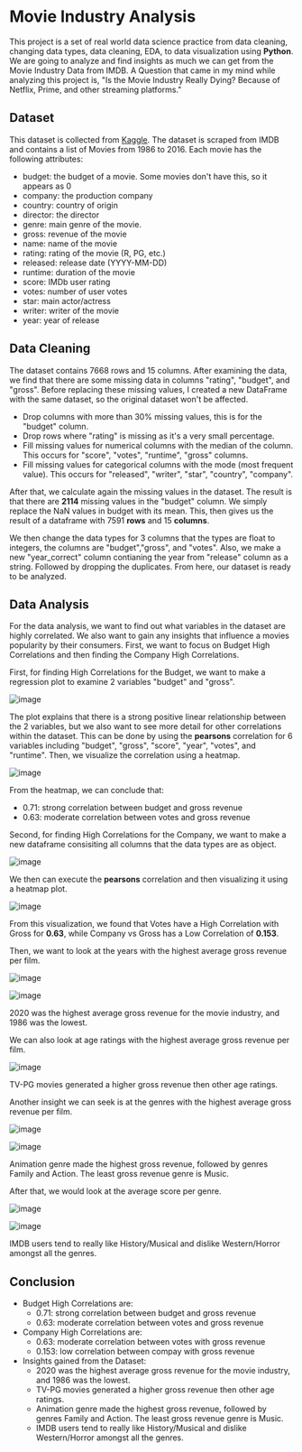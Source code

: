 # Movie Industry Analysis
This project is a set of real world data science practice from data cleaning, changing data types, data cleaning, EDA, to data visualization using **Python**. We are going to analyze and find insights as much we can get from the Movie Industry Data from IMDB. A Question that came in my mind while analyzing this project is, "Is the Movie Industry Really Dying? Because of Netflix, Prime, and other streaming platforms."

## Dataset
This dataset is collected from [Kaggle](https://www.kaggle.com/datasets/danielgrijalvas/movies). The dataset is scraped from IMDB and contains a list of Movies from 1986 to 2016. Each movie has the following attributes:
  - budget: the budget of a movie. Some movies don't have this, so it appears as 0
  - company: the production company
  - country: country of origin
  - director: the director
  - genre: main genre of the movie.
  - gross: revenue of the movie
  - name: name of the movie
  - rating: rating of the movie (R, PG, etc.)
  - released: release date (YYYY-MM-DD)
  - runtime: duration of the movie
  - score: IMDb user rating
  - votes: number of user votes
  - star: main actor/actress
  - writer: writer of the movie
  - year: year of release

## Data Cleaning
The dataset contains 7668 rows and 15 columns. After examining the data, we find that there are some missing data in columns "rating", "budget", and "gross". Before replacing these missing values, I created a new DataFrame with the same dataset, so the original dataset won't be affected. 
  - Drop columns with more than 30% missing values, this is for the "budget" column.
  - Drop rows where "rating" is missing as it's a very small percentage.
  - Fill missing values for numerical columns with the median of the column. This occurs for "score", "votes", "runtime", "gross" columns.
  - Fill missing values for categorical columns with the mode (most frequent value). This occurs for "released", "writer", "star", "country", "company".

After that, we calculate again the missing values in the dataset. The result is that there are **2114** missing values in the "budget" column. We simply replace the NaN values in budget with its mean. This, then gives us the result of a dataframe with 7591 **rows** and 15 **columns**.

We then change the data types for 3 columns that the types are float to integers, the columns are "budget","gross", and "votes". Also, we make a new "year_correct" column contianing the year from "release" column as a string. Followed by dropping the duplicates. From here, our dataset is ready to be analyzed.

## Data Analysis
For the data analysis, we want to find out what variables in the dataset are highly correlated. We also want to gain any insights that influence a movies popularity by their consumers. First, we want to focus on Budget High Correlations and then finding the Company High Correlations.

First, for finding High Correlations for the Budget, we want to make a regression plot to examine 2 variables "budget" and "gross". 

![image](https://github.com/CountingCrows/Movie_Industry_Analysis_Project/assets/85608120/acf4b525-c0c3-40d1-aa21-2844e87ff742)

The plot explains that there is a strong positive linear relationship between the 2 variables, but we also want to see more detail for other correlations within the dataset. This can be done by using the **pearsons** correlation for 6 variables including "budget", "gross", "score", "year", "votes", and "runtime". Then, we visualize the correlation using a heatmap.

![image](https://github.com/CountingCrows/Movie_Industry_Analysis_Project/assets/85608120/7d85f2cd-5133-40cb-a8e5-c2ab22ea71d9)

From the heatmap, we can conclude that:
- 0.71: strong correlation between budget and gross revenue
- 0.63: moderate correlation between votes and gross revenue

Second, for finding High Correlations for the Company, we want to make a new dataframe consisiting all columns that the data types are as object.

![image](https://github.com/CountingCrows/Movie_Industry_Analysis_Project/assets/85608120/905e5651-3232-4b58-8c4e-f82e654ffa6c)

We then can execute the **pearsons** correlation and then visualizing it using a heatmap plot.

![image](https://github.com/CountingCrows/Movie_Industry_Analysis_Project/assets/85608120/abf506e6-54c9-4116-8685-f5e6766bfe96)

From this visualization, we found that Votes have a High Correlation with Gross for **0.63**, while Company vs Gross has a Low Correlation of **0.153**.

Then, we want to look at the years with the highest average gross revenue per film. 

![image](https://github.com/CountingCrows/Movie_Industry_Analysis_Project/assets/85608120/92bce108-5cac-4ea6-81ec-b5fc78238cbe)

![image](https://github.com/CountingCrows/Movie_Industry_Analysis_Project/assets/85608120/53ab9b9a-0d4d-4132-8bdc-26a620ceff2f)

2020 was the highest average gross revenue for the movie industry, and 1986 was the lowest.

We can also look at age ratings with the highest average gross revenue per film. 

![image](https://github.com/CountingCrows/Movie_Industry_Analysis_Project/assets/85608120/e9691716-63fd-4dde-b754-d22766bb8024)

TV-PG movies generated a higher gross revenue then other age ratings.

Another insight we can seek is at the genres with the highest average gross revenue per film.

![image](https://github.com/CountingCrows/Movie_Industry_Analysis_Project/assets/85608120/20a5b02c-091a-4f6b-913e-838da5c80708)

![image](https://github.com/CountingCrows/Movie_Industry_Analysis_Project/assets/85608120/3e49d70d-f29f-4150-a04a-c1a15d373e18)

Animation genre made the highest gross revenue, followed by genres Family and Action. The least gross revenue genre is Music.

After that, we would look at the average score per genre.

![image](https://github.com/CountingCrows/Movie_Industry_Analysis_Project/assets/85608120/60d951b8-2072-4c70-a0c9-565faa5a6a50)

![image](https://github.com/CountingCrows/Movie_Industry_Analysis_Project/assets/85608120/0df011c2-3483-4c31-8ad8-1671c6759ff0)

IMDB users tend to really like History/Musical and dislike Western/Horror amongst all the genres.

## Conclusion
- Budget High Correlations are:
  - 0.71: strong correlation between budget and gross revenue
  - 0.63: moderate correlation between votes and gross revenue
- Company High Correlations are:
  - 0.63: moderate correlation between votes with gross revenue 
  - 0.153: low correlation between compay with gross revenue
- Insights gained from the Dataset:
  - 2020 was the highest average gross revenue for the movie industry, and 1986 was the lowest.
  - TV-PG movies generated a higher gross revenue then other age ratings.
  - Animation genre made the highest gross revenue, followed by genres Family and Action. The least gross revenue genre is Music.
  - IMDB users tend to really like History/Musical and dislike Western/Horror amongst all the genres.
